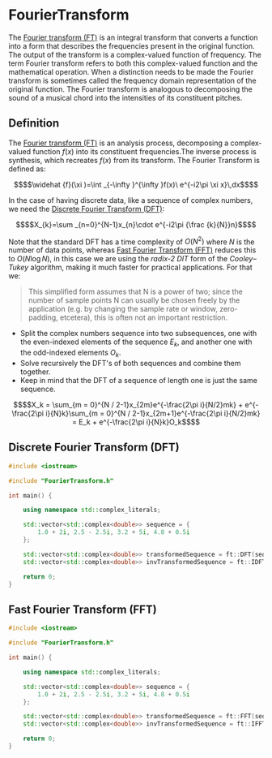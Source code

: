 # FourierTransform

The [Fourier transform (FT)](https://en.wikipedia.org/wiki/Fourier_transform) is an integral transform that converts a function into a form that describes the frequencies present in the original function. The output of the transform is a complex-valued function of frequency. The term Fourier transform refers to both this complex-valued function and the mathematical operation. When a distinction needs to be made the Fourier transform is sometimes called the frequency domain representation of the original function. The Fourier transform is analogous to decomposing the sound of a musical chord into the intensities of its constituent pitches.

## Definition
The [Fourier transform (FT)](https://en.wikipedia.org/wiki/Fourier_transform) is an analysis process, decomposing a complex-valued function $f(x)$ into its constituent frequencies.The inverse process is synthesis, which recreates $f(x)$ from its transform. The Fourier Transform is defined as:

```math
$$\widehat {f}(\xi )=\int _{-\infty }^{\infty }f(x)\ e^{-i2\pi \xi x}\,dx$$
```

In the case of having discrete data, like a sequence of complex numbers, we need the [Discrete Fourier Transform (DFT)](https://en.wikipedia.org/wiki/Discrete_Fourier_transform):

```math
$$X_{k}=\sum _{n=0}^{N-1}x_{n}\cdot e^{-i2\pi {\frac {k}{N}}n}$$
```

Note that the standard DFT has a time complexity of $O(N^2)$ where $N$ is the number of data points, whereas [Fast Fourier Transform (FFT)](https://en.wikipedia.org/wiki/Cooley%E2%80%93Tukey_FFT_algorithm) reduces this to $O(N \log N)$, in this case we are using the *radix-2 DIT* form of the *Cooley–Tukey* algorithm, making it much faster for practical applications. For that we:
> This simplified form assumes that N is a power of two; since the number of sample points N can usually be chosen freely by the application (e.g. by changing the sample rate or window, zero-padding, etcetera), this is often not an important restriction.
* Split the complex numbers sequence into two subsequences, one with the even-indexed elements of the sequence $E_k$, and another one with the odd-indexed elements $O_k$.
* Solve recursively the DFT's of both sequences and combine them together.
* Keep in mind that the DFT of a sequence of length one is just the same sequence.

```math
$$X_k = \sum_{m = 0}^{N / 2-1}x_{2m}e^{-\frac{2\pi i}{N/2}mk} + e^{-\frac{2\pi i}{N}k}\sum_{m = 0}^{N / 2-1}x_{2m+1}e^{-\frac{2\pi i}{N/2}mk} = E_k + e^{-\frac{2\pi i}{N}k}O_k$$
```

## Discrete Fourier Transform (DFT)

```cpp
#include <iostream>

#include "FourierTransform.h"

int main() {

	using namespace std::complex_literals;

	std::vector<std::complex<double>> sequence = {
		1.0 + 2i, 2.5 - 2.5i, 3.2 + 5i, 4.8 + 0.5i
	};

	std::vector<std::complex<double>> transformedSequence = ft::DFT(sequence);
	std::vector<std::complex<double>> invTransformedSequence = ft::IDFT(transformedSequence);

	return 0;
}
```

## Fast Fourier Transform (FFT)

```cpp
#include <iostream>

#include "FourierTransform.h"

int main() {

	using namespace std::complex_literals;

	std::vector<std::complex<double>> sequence = {
		1.0 + 2i, 2.5 - 2.5i, 3.2 + 5i, 4.8 + 0.5i
	};

	std::vector<std::complex<double>> transformedSequence = ft::FFT(sequence);
	std::vector<std::complex<double>> invTransformedSequence = ft::IFFT(transformedSequence);

	return 0;
}
```
